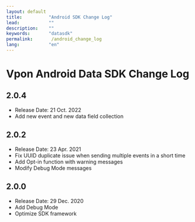 ```yaml
---
layout: default
title:          "Android SDK Change Log"
lead:           ""
description:    ""
keywords:       "datasdk"
permalink:       /android_change_log
lang:           "en"
---
```

# Vpon Android Data SDK Change Log

## 2.0.4

* Release Date: 21 Oct. 2022
* Add new event and new data field collection 

## 2.0.2

* Release Date: 23 Apr. 2021
* Fix UUID duplicate issue when sending multiple events in a short time
* Add Opt-in function with warning messages
* Modify Debug Mode messages

## 2.0.0

* Release Date: 29 Dec. 2020
* Add Debug Mode
* Optimize SDK framework
